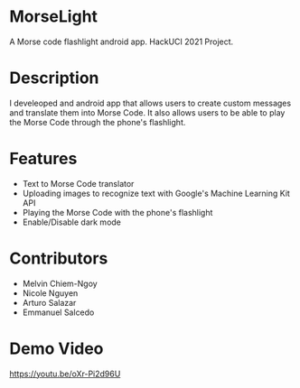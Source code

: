 # MorseLight
A Morse code flashlight android app. HackUCI 2021 Project.

# Description
I develeoped and android app that allows users to create custom messages and translate them into Morse Code. It also
allows users to be able to play the Morse Code through the phone's flashlight.

# Features
* Text to Morse Code translator
* Uploading images to recognize text with Google's Machine Learning Kit API
* Playing the Morse Code with the phone's flashlight
* Enable/Disable dark mode

# Contributors
* Melvin Chiem-Ngoy
* Nicole Nguyen
* Arturo Salazar
* Emmanuel Salcedo

# Demo Video
https://youtu.be/oXr-Pi2d96U
